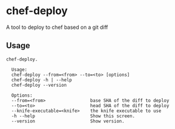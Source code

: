 # chef-deploy

A tool to deploy to chef based on a git diff


## Usage

```
chef-deploy.

  Usage:
  chef-deploy --from=<from> --to=<to> [options]
  chef-deploy -h | --help
  chef-deploy --version

  Options:
  --from=<from>                 base SHA of the diff to deploy
  --to=<to>                     head SHA of the diff to deploy
  --knife-executable=<knife>    the knife executable to use
  -h --help                     Show this screen.
  --version                     Show version.
```
